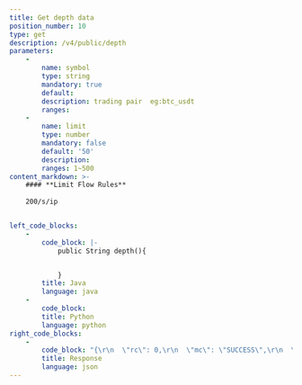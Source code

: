 ```yaml
---
title: Get depth data
position_number: 10
type: get
description: /v4/public/depth
parameters:
    -
        name: symbol
        type: string
        mandatory: true
        default:
        description: trading pair  eg:btc_usdt
        ranges:
    -
        name: limit
        type: number
        mandatory: false
        default: '50'
        description: 
        ranges: 1~500
content_markdown: >-
    #### **Limit Flow Rules**
    
    200/s/ip


left_code_blocks:
    -
        code_block: |-
            public String depth(){


            }
        title: Java
        language: java
    -
        code_block:
        title: Python
        language: python
right_code_blocks:
    -
        code_block: "{\r\n  \"rc\": 0,\r\n  \"mc\": \"SUCCESS\",\r\n  \"ma\": [],\r\n  \"result\": {\r\n    \"timestamp\": 1662445330524,  \r\n    \"lastUpdateId\": 137333589606963580,  //Last updated record\r\n    \"bids\": [     //buy order([?][0]=price;[?][1]=pending order volume)\r\n      [\r\n        \"200.0000\",   //price\r\n        \"0.996000\"    //pending order volume\r\n      ],\r\n      [\r\n        \"100.0000\",\r\n        \"0.001000\"\r\n      ],\r\n      [\r\n        \"20.0000\",\r\n        \"10.000000\"\r\n      ]\r\n    ],\r\n    \"asks\": []    //sell order([?][0]=price;[?][1]=pending order volume)\r\n  }\r\n}"
        title: Response
        language: json
---
```

